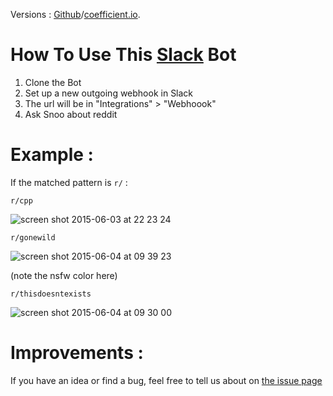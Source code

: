 Versions : [Github](https://github.com/nobe4/SnooBot/)/[coefficient.io](https://coefficient.io/).

# How To Use This [Slack](https://slack.com/) Bot

1. Clone the Bot
2. Set up a new outgoing webhook in Slack
3. The url will be in "Integrations" > "Webhoook"
4. Ask Snoo about reddit

# Example : 
If the matched pattern is `r/` :

`r/cpp`

![screen shot 2015-06-03 at 22 23 24](https://cloud.githubusercontent.com/assets/2452791/7978657/0efdeee4-0a98-11e5-93b7-fb1f5069ffd9.png)

`r/gonewild`

![screen shot 2015-06-04 at 09 39 23](https://cloud.githubusercontent.com/assets/2452791/7979222/94c12334-0a9d-11e5-834c-999f635e543f.png)

(note the nsfw color here)

`r/thisdoesntexists`

![screen shot 2015-06-04 at 09 30 00](https://cloud.githubusercontent.com/assets/2452791/7979064/462479d4-0a9c-11e5-9e26-1b29ff413327.png)

# Improvements :
If you have an idea or find a bug, feel free to tell us about on [the issue page](https://github.com/nobe4/SnooBot/issues)

